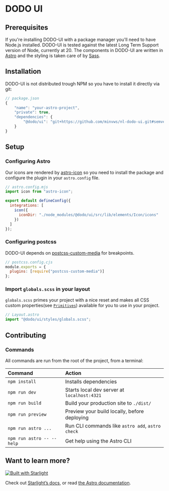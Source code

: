 # DODO UI

## Prerequisites

If you're installing DODO-UI with a package manager you'll need to have Node.js installed. DODO-UI is tested against the latest Long Term Support version of Node, currently at 20.
The components in DODO-UI are written in [Astro](https://astro.build) and the styling is taken care of by [Sass](https://sass-lang.com).

## Installation

DODO-UI is not distributed trough NPM so you have to install it directly via git:

```javascript
// package.json
{
	"name": "your-astro-project",
	"private": true,
	"dependencies": {
		"@dodo/ui": "git+https://github.com/minvws/nl-dodo-ui.git#semver:^1.0.0",
	}
}
```

## Setup

### Configuring Astro

Our icons are rendered by [astro-icon](https://www.astroicon.dev) so you need to install the package and configure the plugin in your `astro.config` file.

```javascript
// astro.config.mjs
import icon from "astro-icon";

export default defineConfig({
  integrations: [
    icon({
      iconDir: "./node_modules/@dodo/ui/src/lib/elements/Icon/icons"
    })
  ]
});
```

### Configuring postcss

DODO-UI depends on [postcss-custom-media](https://github.com/csstools/postcss-plugins/tree/main/plugins/postcss-custom-media) for breakpoints.

```javascript
// postcss.config.cjs
module.exports = {
  plugins: [require("postcss-custom-media")]
};
```

### Import `globals.scss` in your layout

`globals.scss` primes your project with a nice reset and makes all CSS custom properties(see [`Primitives`](/primitives)) available for you to use in your project.

```javascript
// Layout.astro
import "@dodo/ui/styles/globals.scss";
```

## Contributing

### Commands

All commands are run from the root of the project, from a terminal:

| Command                   | Action                                           |
| :------------------------ | :----------------------------------------------- |
| `npm install`             | Installs dependencies                            |
| `npm run dev`             | Starts local dev server at `localhost:4321`      |
| `npm run build`           | Build your production site to `./dist/`          |
| `npm run preview`         | Preview your build locally, before deploying     |
| `npm run astro ...`       | Run CLI commands like `astro add`, `astro check` |
| `npm run astro -- --help` | Get help using the Astro CLI                     |

## Want to learn more?

[![Built with Starlight](https://astro.badg.es/v2/built-with-starlight/tiny.svg)](https://starlight.astro.build)

Check out [Starlight’s docs](https://starlight.astro.build/), or read [the Astro documentation](https://docs.astro.build).
